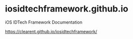 # iosidtechframework.github.io
iOS IDTech Framework Documentation

https://clearent.github.io/iosidtechframework/
